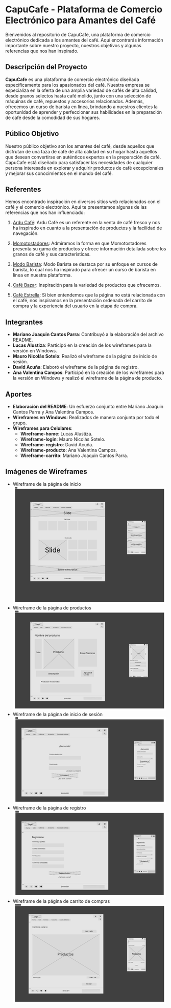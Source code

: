 # CapuCafe - Plataforma de Comercio Electrónico para Amantes del Café

Bienvenidos al repositorio de CapuCafe, una plataforma de comercio electrónico dedicada a los amantes del café. Aquí encontrarás información importante sobre nuestro proyecto, nuestros objetivos y algunas referencias que nos han inspirado.

## Descripción del Proyecto

**CapuCafe** es una plataforma de comercio electrónico diseñada específicamente para los apasionados del café. Nuestra empresa se especializa en la oferta de una amplia variedad de cafés de alta calidad, desde granos selectos hasta café molido, junto con una selección de máquinas de café, repuestos y accesorios relacionados. Además, ofrecemos un curso de barista en línea, brindando a nuestros clientes la oportunidad de aprender y perfeccionar sus habilidades en la preparación de café desde la comodidad de sus hogares.

## Público Objetivo

Nuestro público objetivo son los amantes del café, desde aquellos que disfrutan de una taza de café de alta calidad en su hogar hasta aquellos que desean convertirse en auténticos expertos en la preparación de café. CapuCafe está diseñado para satisfacer las necesidades de cualquier persona interesada en explorar y adquirir productos de café excepcionales y mejorar sus conocimientos en el mundo del café.

## Referentes

Hemos encontrado inspiración en diversos sitios web relacionados con el café y el comercio electrónico. Aquí te presentamos algunas de las referencias que nos han influenciado:

1. [Ardu Café](https://www.ardu.com.ar): Ardu Café es un referente en la venta de café fresco y nos ha inspirado en cuanto a la presentación de productos y la facilidad de navegación.

2. [Momotostadores](https://momotostadores.com): Admiramos la forma en que Momotostadores presenta su gama de productos y ofrece información detallada sobre los granos de café y sus características.

3. [Modo Barista](https://www.modobarista.com/cart.php): Modo Barista se destaca por su enfoque en cursos de barista, lo cual nos ha inspirado para ofrecer un curso de barista en línea en nuestra plataforma.

4. [Café Bazar](https://www.modobarista.com): Inspiración para la variedad de productos que ofrecemos.

5. [Café Estrella](https://compragamer.com): Si bien entendemos que la página no está relacionada con el café, nos inspiramos en la presentación ordenada del carrito de compra y la experiencia del usuario en la etapa de compra.

## Integrantes

- **Mariano Joaquin Cantos Parra**: Contribuyó a la elaboración del archivo README.
- **Lucas Alustiza**: Participó en la creación de los wireframes para la versión en Windows.
- **Mauro Nicolás Sotelo**: Realizó el wireframe de la página de inicio de sesión.
- **David Acuña**: Elaboró el wireframe de la página de registro.
- **Ana Valentina Campos**: Participó en la creación de los wireframes para la versión en Windows y realizó el wireframe de la página de producto.

## Aportes

- **Elaboración del README**: Un esfuerzo conjunto entre Mariano Joaquin Cantos Parra y Ana Valentina Campos.
- **Wireframes en Windows**: Realizados de manera conjunta por todo el grupo.
- **Wireframes para Celulares**:
  - **Wireframe-home**: Lucas Alustiza.
  - **Wireframe-login**: Mauro Nicolás Sotelo.
  - **Wireframe-registro**: David Acuña.
  - **Wireframe-producto**: Ana Valentina Campos.
  - **Wireframe-carrito**: Mariano Joaquin Cantos Parra.

## Imágenes de Wireframes

- Wireframe de la página de inicio
![Wireframe de la página de inicio](public/images/Home.png)
- Wireframe de la página de productos
![Wireframe de la página de productos](public/images/Productos.png)
- Wireframe de la página de inicio de sesión
![Wireframe de la página de inicio de sesión](public/images/Login.png)
- Wireframe de la página de registro
![Wireframe de la página de registro](public/images/Register.png)
- Wireframe de la página de carrito de compras
![Wireframe de la página de carrito de compras](public/images/Carrito-de-compras.png)
